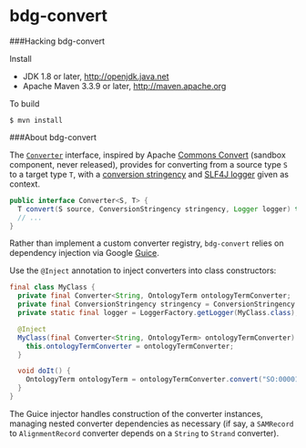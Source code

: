 # bdg-convert

###Hacking bdg-convert

Install

 * JDK 1.8 or later, http://openjdk.java.net
 * Apache Maven 3.3.9 or later, http://maven.apache.org

To build

    $ mvn install


###About bdg-convert

The [`Converter`](https://github.com/heuermh/bdg-convert/blob/master/src/main/java/org/bdgenomics/convert/Converter.java) interface, inspired by Apache [Commons Convert](https://commons.apache.org/sandbox/commons-convert/) (sandbox component, never released), provides for converting from a source type `S` to a target type `T`, with a [conversion stringency](https://github.com/heuermh/bdg-convert/blob/master/src/main/java/org/bdgenomics/convert/ConversionStringency.java) and [SLF4J logger](http://www.slf4j.org/) given as context.

```java
public interface Converter<S, T> {
  T convert(S source, ConversionStringency stringency, Logger logger) throws ConversionException;
  // ...
}
```

Rather than implement a custom converter registry, `bdg-convert` relies on dependency injection via Google [Guice](https://github.com/google/guice).

Use the `@Inject` annotation to inject converters into class constructors:

```java
final class MyClass {
  private final Converter<String, OntologyTerm ontologyTermConverter;
  private final ConversionStringency stringency = ConversionStringency.STRICT;
  private static final logger = LoggerFactory.getLogger(MyClass.class);

  @Inject
  MyClass(final Converter<String, OntologyTerm> ontologyTermConverter) {
    this.ontologyTermConverter = ontologyTermConverter;
  }

  void doIt() {
    OntologyTerm ontologyTerm = ontologyTermConverter.convert("SO:0000110", stringency, logger);
  }
}
```

The Guice injector handles construction of the converter instances, managing nested converter dependencies as necessary (if say, a `SAMRecord` to `AlignmentRecord` converter depends on a `String` to `Strand` converter).
